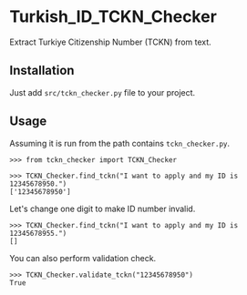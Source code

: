 # Turkish_ID_TCKN_Checker
Extract Turkiye Citizenship Number (TCKN) from text.

## Installation
Just add `src/tckn_checker.py` file to your project.

## Usage
Assuming it is run from the path contains `tckn_checker.py`.

```
>>> from tckn_checker import TCKN_Checker

```

```
>>> TCKN_Checker.find_tckn("I want to apply and my ID is 12345678950.")
['12345678950']

```

Let's change one digit to make ID number invalid.

```
>>> TCKN_Checker.find_tckn("I want to apply and my ID is 12345678955.")
[]

```

You can also perform validation check.
```
>>> TCKN_Checker.validate_tckn("12345678950")
True

```

